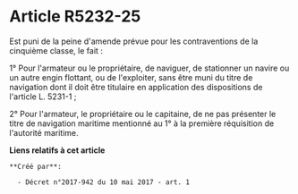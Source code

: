 # Article R5232-25

Est puni de la peine d'amende prévue pour les contraventions de la cinquième classe, le fait :

1° Pour l'armateur ou le propriétaire, de naviguer, de stationner un navire ou un autre engin flottant, ou de l'exploiter,
sans être muni du titre de navigation dont il doit être titulaire en application des dispositions de l'article L. 5231-1 ;

2° Pour l'armateur, le propriétaire ou le capitaine, de ne pas présenter le titre de navigation maritime mentionné au 1° à la
première réquisition de l'autorité maritime.

**Liens relatifs à cet article**

	**Créé par**:

	  - Décret n°2017-942 du 10 mai 2017 - art. 1
